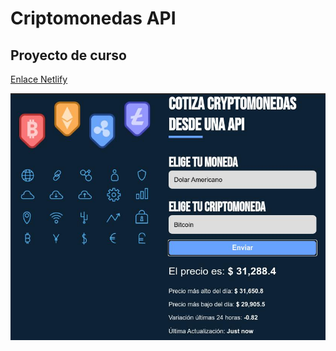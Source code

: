 # Criptomonedas API

## Proyecto de curso

[Enlace Netlify](https://criptomonedas-api-otto.netlify.app/)

![SS-cripto](imageEnd/ss-criptoAPI.jpg)

